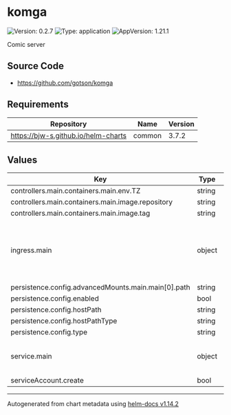 # komga

![Version: 0.2.7](https://img.shields.io/badge/Version-0.2.7-informational?style=flat-square) ![Type: application](https://img.shields.io/badge/Type-application-informational?style=flat-square) ![AppVersion: 1.21.1](https://img.shields.io/badge/AppVersion-1.21.1-informational?style=flat-square)

Comic server

## Source Code

* <https://github.com/gotson/komga>

## Requirements

| Repository | Name | Version |
|------------|------|---------|
| https://bjw-s.github.io/helm-charts | common | 3.7.2 |

## Values

| Key | Type | Default | Description |
|-----|------|---------|-------------|
| controllers.main.containers.main.env.TZ | string | `"UTC"` |  |
| controllers.main.containers.main.image.repository | string | `"gotson/komga"` |  |
| controllers.main.containers.main.image.tag | string | `""` |  |
| ingress.main | object | See [values.yaml](./values.yaml) | Enable and configure ingress settings for the chart under this key. |
| persistence.config.advancedMounts.main.main[0].path | string | `"/config"` |  |
| persistence.config.enabled | bool | `false` |  |
| persistence.config.hostPath | string | `"/path/to/your/config/komga"` |  |
| persistence.config.hostPathType | string | `"DirectoryOrCreate"` |  |
| persistence.config.type | string | `"hostPath"` |  |
| service.main | object | See [values.yaml](./values.yaml) | Configures service settings for the chart. |
| serviceAccount.create | bool | `false` |  |

----------------------------------------------
Autogenerated from chart metadata using [helm-docs v1.14.2](https://github.com/norwoodj/helm-docs/releases/v1.14.2)
